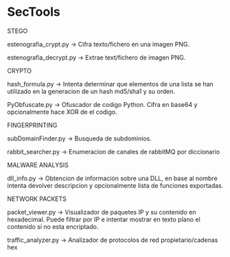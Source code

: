 # SecTools

STEGO

estenografia_crypt.py -> Cifra texto/fichero en una imagen PNG.

estenografia_decrypt.py -> Extrae text/fichero de imagen PNG.

CRYPTO

hash_formula.py -> Intenta determinar que elementos de una lista se han utilizado en la generacion de un hash md5/sha1 y su orden.

PyObfuscate.py -> Ofuscador de codigo Python. Cifra en base64 y opcionalmente hace XOR de el codigo.

FINGERPRINTING

subDomainFinder.py -> Busqueda de subdominios.

rabbit_searcher.py -> Enumeracion de canales de rabbitMQ por diccionario

MALWARE ANALYSIS

dll_info.py -> Obtencion de información sobre una DLL, en base al nombre intenta devolver descripcion y opcionalmente lista de funciones exportadas.

NETWORK PACKETS

packet_viewer.py -> Visualizador de paquetes IP y su contenido en hexadecimal. Puede filtrar por IP e intentar mostrar en texto plano el contenido si no esta encriptado.

traffic_analyzer.py -> Analizador de protocolos de red propietario/cadenas hex
